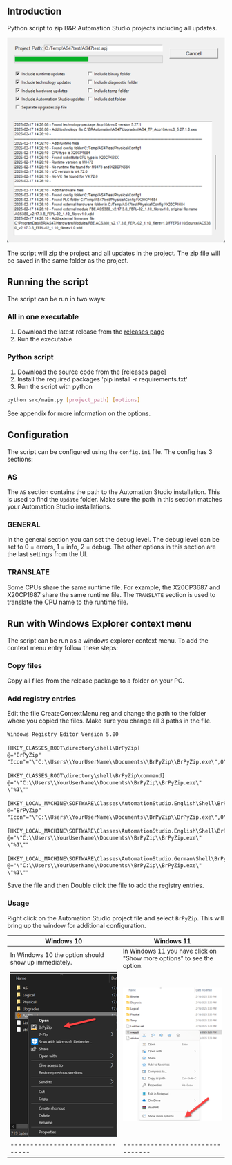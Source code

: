 ## Introduction

Python script to zip B&R Automation Studio projects including all updates.

![](./images/overview.png)

The script will zip the project and all updates in the project. The zip file will be saved in the same folder as the project.

## Running the script

The script can be run in two ways:

### All in one executable

1. Download the latest release from the [releases page](https://github.com/br-automation-com/BrPyZip/releases)
2. Run the executable

### Python script

1. Download the source code from the [releases page]
2. Install the required packages 'pip install -r requirements.txt'
3. Run the script with python
```sh
python src/main.py [project_path] [options]
```

See appendix for more information on the options.

## Configuration

The script can be configured using the `config.ini` file. The config has 3 sections:

### AS

The `AS` section contains the path to the Automation Studio installation. This is used to find the `Update` folder. Make sure the path in this section matches your Automation Studio installations.

### GENERAL

In the general section you can set the debug level. The debug level can be set to 0 = errors, 1 = info, 2 = debug. The other options in this section are the last settings from the UI.

### TRANSLATE

Some CPUs share the same runtime file. For example, the X20CP3687 and X20CP1687 share the same runtime file. The `TRANSLATE` section is used to translate the CPU name to the runtime file.

## Run with Windows Explorer context menu

The script can be run as a windows explorer context menu. To add the context menu entry follow these steps:

### Copy files

Copy all files from the release package to a folder on your PC.

### Add registry entries

Edit the file CreateContextMenu.reg and change the path to the folder where you copied the files. Make sure you change all 3 paths in the file.
```
Windows Registry Editor Version 5.00

[HKEY_CLASSES_ROOT\directory\shell\BrPyZip]
@="BrPyZip"
"Icon"="\"C:\\Users\\YourUserName\\Documents\\BrPyZip\\BrPyZip.exe\",0"

[HKEY_CLASSES_ROOT\directory\shell\BrPyZip\command]
@="\"C:\\Users\\YourUserName\\Documents\\BrPyZip\\BrPyZip.exe\" \"%1\""

[HKEY_LOCAL_MACHINE\SOFTWARE\Classes\AutomationStudio.English\Shell\BrPyZip]
@="BrPyZip"
"Icon"="\"C:\\Users\\YourUserName\\Documents\\BrPyZip\\BrPyZip.exe\",0"

[HKEY_LOCAL_MACHINE\SOFTWARE\Classes\AutomationStudio.English\Shell\BrPyZip\command]
@="\"C:\\Users\\YourUserName\\Documents\\BrPyZip\\BrPyZip.exe\" \"%1\""

[HKEY_LOCAL_MACHINE\SOFTWARE\Classes\AutomationStudio.German\Shell\BrPyZip\command]
@="\"C:\\Users\\YourUserName\\Documents\\BrPyZip\\BrPyZip.exe\" \"%1\""
```

Save the file and then Double click the file to add the registry entries.

### Usage

Right click on the Automation Studio project file and select `BrPyZip`. This will bring up the window for additional configuration.

| Windows 10 | Windows 11 |
|---|---|
| In Windows 10 the option should show up immediately. | In Windows 11 you have click on "Show more options" to see the option. |
| ![](./images/w10_context1.png) | ![](./images/w11_context1.png) |
|--------------------------------|--------------------------------|


